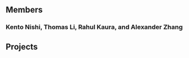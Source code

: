 <head>
    <link rel="shortcut icon" type="image/x-icon" href="favicon.ico">
</head>

## Members
### Kento Nishi, Thomas Li, Rahul Kaura, and Alexander Zhang

## Projects

<div class="repos"></div>

<script>
    function httpGet(theUrl){
        var xmlHttp = new XMLHttpRequest();
        xmlHttp.open( "GET", theUrl, false );
        xmlHttp.send( null );
        return xmlHttp.responseText;
    }
    var jsonStr=httpGet("https://api.github.com/users/Team-Sudo-Code/repos");
    var jsonParsed=JSON.parse(jsonStr);
    jsonParsed.forEach(repo=>{
        var elem=document.createElement("h2");
        elem.innerHTML=repo.name;
        document.querySelectorAll(".repos")[0].appendChild(elem);
    });
</script>
